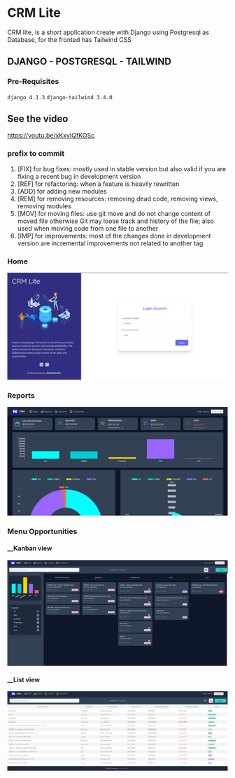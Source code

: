 # CRM Lite
CRM lite, is a short application create with Django using Postgresql as Database, for the fronted has Tailwind CSS


## DJANGO - POSTGRESQL - TAILWIND
### Pre-Requisites
`django 4.1.3`
`django-tailwind 3.4.0`

## See the video
https://youtu.be/xKxyIQfKOSc

### prefix to commit
<ol>
  <li>[FIX] for bug fixes: mostly used in stable version but also valid if you are fixing a recent bug in development version</li>
  <li>[REF] for refactoring: when a feature is heavily rewritten</li>
  <li>[ADD] for adding new modules</li>
  <li>[REM] for removing resources: removing dead code, removing views, removing modules</li>
  <li>[MOV] for moving files: use git move and do not change content of moved file otherwise Git may loose track and history of the file; also used when moving code from one file to another</li>
  <li>[IMP] for improvements: most of the changes done in development version are incremental improvements not related to another tag</li>
</ol>

### Home
![alt text](https://github.com/Nor-Mand/crm-lite/blob/main/media/project/hero.png)

### Reports
![alt text](https://github.com/Nor-Mand/crm-lite/blob/main/media/dashboard-dark.png)

### Menu Opportunities
#### __Kanban view
![alt text](https://github.com/Nor-Mand/crm-lite/blob/main/media/kanban-dark.png)
#### __List view
![alt text](https://github.com/Nor-Mand/crm-lite/blob/main/media/list-dark.png)


